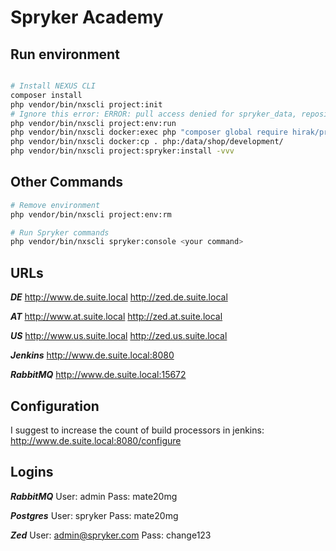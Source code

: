 Spryker Academy
=====================

Run environment
-------------------
```bash

# Install NEXUS CLI
composer install
php vendor/bin/nxscli project:init
# Ignore this error: ERROR: pull access denied for spryker_data, repository does not exist or may require 'docker login'
php vendor/bin/nxscli project:env:run
php vendor/bin/nxscli docker:exec php "composer global require hirak/prestissimo"
php vendor/bin/nxscli docker:cp . php:/data/shop/development/
php vendor/bin/nxscli project:spryker:install -vvv

```


Other Commands
-------------------
```bash
# Remove environment
php vendor/bin/nxscli project:env:rm

# Run Spryker commands
php vendor/bin/nxscli spryker:console <your command>
```


URLs
------------------------

***DE***
http://www.de.suite.local
http://zed.de.suite.local

***AT***
http://www.at.suite.local
http://zed.at.suite.local

***US***
http://www.us.suite.local
http://zed.us.suite.local

***Jenkins***
http://www.de.suite.local:8080

***RabbitMQ***
http://www.de.suite.local:15672


Configuration
------------------------
I suggest to increase the count of build processors in jenkins: http://www.de.suite.local:8080/configure


Logins
-----------
***RabbitMQ***
User: admin
Pass: mate20mg

***Postgres***
User: spryker
Pass: mate20mg

***Zed***
User: admin@spryker.com
Pass: change123